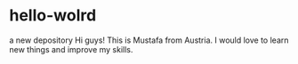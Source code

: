 # hello-wolrd
a new depository
Hi guys! This is Mustafa from Austria. I would love to learn new things and improve my skills.


